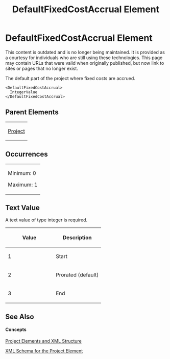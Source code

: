 ﻿---
title: DefaultFixedCostAccrual Element
TOCTitle: DefaultFixedCostAccrual Element
ms:assetid: f7bd8c0b-b3f8-4e8e-b7fb-59980002ecf3
ms:mtpsurl: https://msdn.microsoft.com/en-us/library/Bb968743(v=office.12)
ms:contentKeyID: 13188433
ms.date: 05/05/2014
mtps_version: v=office.12
f1_keywords:
- DefaultFixedCostAccrual element
---

# DefaultFixedCostAccrual Element

This content is outdated and is no longer being maintained. It is provided as a courtesy for individuals who are still using these technologies. This page may contain URLs that were valid when originally published, but now link to sites or pages that no longer exist.

The default part of the project where fixed costs are accrued.

    <DefaultFixedCostAccrual>
      IntegerValue
    </DefaultFixedCostAccrual>

## Parent Elements

<table>
<colgroup>
<col style="width: 100%" />
</colgroup>
<tbody>
<tr class="odd">
<td><p><a href="bb968701(v=office.12).md">Project</a></p></td>
</tr>
</tbody>
</table>

## Occurrences

<table>
<colgroup>
<col style="width: 100%" />
</colgroup>
<tbody>
<tr class="odd">
<td><p>Minimum: 0</p>
<p>Maximum: 1</p></td>
</tr>
</tbody>
</table>

## Text Value

A text value of type integer is required.

<table>
<colgroup>
<col style="width: 50%" />
<col style="width: 50%" />
</colgroup>
<thead>
<tr class="header">
<th><p>Value</p></th>
<th><p>Description</p></th>
</tr>
</thead>
<tbody>
<tr class="odd">
<td><p>1</p></td>
<td><p>Start</p></td>
</tr>
<tr class="even">
<td><p>2</p></td>
<td><p>Prorated (default)</p></td>
</tr>
<tr class="odd">
<td><p>3</p></td>
<td><p>End</p></td>
</tr>
</tbody>
</table>

## See Also

#### Concepts

[Project Elements and XML Structure](bb968439\(v=office.12\).md)

[XML Schema for the Project Element](bb968695\(v=office.12\).md)

